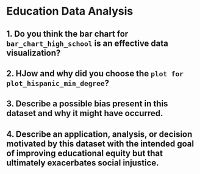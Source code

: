 # Education Data Analysis

## 1. Do you think the bar chart for `bar_chart_high_school` is an effective data visualization?



## 2. HJow and why did you choose the `plot for plot_hispanic_min_degree`?



## 3. Describe a possible bias present in this dataset and why it might have occurred.



## 4. Describe an application, analysis, or decision motivated by this dataset with the intended goal of improving educational equity but that ultimately exacerbates social injustice.


